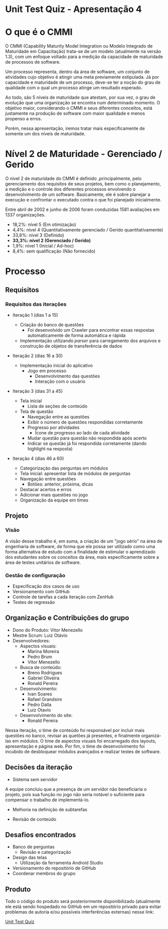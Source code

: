 # Unit Test Quiz - Apresentação 4

# O que é o CMMI

O CMMI (Capability Maturity Model Integration ou Modelo Integrado de Maturidade em Capacitação) trata-se de um modelo (atualmente na versão 1.3), com um enfoque voltado para a medição da capacidade de maturidade de processos de software.

Um processo representa, dentro da área de software, um conjunto de atividades cujo objetivo é atingir uma meta previamente estipulada. Já por capacidade e maturidade de um processo, deve-se ter a noção do grau de qualidade com o qual um processo atinge um resultado esperado.

Ao todo, são 5 níveis de maturidade que atestam, por sua vez, o grau de evolução que uma organização se encontra num determinado momento. O objetivo maior, considerando o CMMI e seus diferentes conceitos, está justamente na produção de software com maior qualidade e menos propenso a erros.

Porém, nessa apresentação, iremos tratar mais especificamente de somente um dos níveis de maturidade.

# Nível 2 de Maturidade - Gerenciado / Gerido

O nível 2 de maturidade do CMMI é definido ,principalmente, pelo gerenciamento dos requisitos de seus projetos, bem como o planejamento, a medição e o controle dos diferentes processos envolvendo o desenvolvimento de um software. Basicamente, ele é sobre planejar a execução e confrontar o executado contra o que foi planejado inicialmente.

Entre abril de 2002 e junho de 2006 foram conduzidas 1581 avaliações em 1337 organizações.

- 18,2%: nível 5 (Em otimização)
- 4,4%: nível 4 (Quantitativamente gerenciado / Gerido quantitativamente)
- 33,8%: nível 3 (Definido)
- **33,3%: nível 2 (Gerenciado / Gerido)**
- 1,9%: nível 1 (Inicial / Ad-hoc)
- 8,4%: sem qualificação (Não fornecido)

# Processo

## Requisitos

### Requisitos das iterações

- Iteração 1 (dias 1 a 15)
    - Criação do banco de questões
        - Foi desenvolvido um Crawler para encontrar essas respostas automaticamente de forma automática e rápida
    - Implementação utilizando _parser_ para carregamento dos arquivos e construção de objetos de transferência de dados


- Iteração 2 (dias 16 a 30)
    - Implementação inicial do aplicativo
        - Jogo em processo
            - Desenvolvimento das questões
            - Interação com o usuário

- Iteração 3 (dias 31 a 45)
    - Tela inicial
        - Lista de seções de conteúdo
    - Tela de questão
        - Navegação entre as questões
        - Exibir o número de questões respondidas corretamente
        - Progresso por atividades
            - Ícone de progresso ao lado de cada atividade
        - Mudar questão para questão não respondida após acerto
        - Indicar se questão já foi respondida corretamente (dando highlight na resposta)

- Iteração 4 (dias 46 a 60)
    - Categorização das perguntas em módulos
    - Tela inicial: apresentar lista de módulos de perguntas
    - Navegação entre questões
        - Botões: anterior, próxima, dicas
    - Destacar acertos e erros
    - Adicionar mais questões no jogo
    - Organização da equipe em times


## Projeto

### Visão

A visão desse trabalho é, em suma, a criação de um "jogo sério" na área de engenharia de software, de forma que ele possa ser utilizado como uma forma alternativa de estudo com a finalidade de estimular o aprendizado dos estudantes sobre os conceitos da área, mais especificamente sobre a área de testes unitários de software.


### Gestão de configuração

- Especificação dos casos de uso
- Versionamento com GitHub
- Controle de tarefas a cada iteração com ZenHub
- Testes de regressão

## Organização e Contribuições do grupo

- Dono do Produto: Vitor Menezello
- Mestre Scrum: Luiz Otávio
- Desenvolvedores:
    - Aspectos visuais:
        - Marina Moreira
        - Pedro Brum
        - Vitor Menezello
    - Busca de conteúdo:
        - Breno Rodrigues
        - Gabriel Oliveira
        - Ronald Pereira
    - Desenvolvimento:
        - Ivan Soares
        - Rafael Grandsire
        - Pedro Dalla
        - Luiz Otavio
    - Desenvolvimento do site:
        - Ronald Pereira

Nessa iteração, o time de conteúdo foi responsável por incluir mais questões no banco, revisar as quetões já presentes, e finalmente organizá-las em módulos. O time de aspectos visuais foi encarregado dos layouts, apresentação e página web. Por fim, o time de desenvolvimento foi incubido de desbloquear módulos avançados e realizar testes de software.


## Decisões da iteração

- Sistema sem servidor

A equipe concluiu que a presença de um servidor não beneficiaria o projeto, pois sua função no jogo não seria notável o suficiente para compensar o trabalho de implementá-lo.

- Melhoria na definição de subtarefas

- Revisão de conteúdo


## Desafios encontrados

- Banco de perguntas
    - Revisão e categorização
- Design das telas
    - Utilização da ferramenta Android Studio
- Versionamento do repositório de GitHub
- Coordenar membros do grupo


## Produto

Todo o código do produto será posteriormente disponibilizado (atualmente ele está sendo hospedado no GitHub em um repositório privado para evitar problemas de autoria e/ou possíveis interferências externas) nesse link:

[Unit Test Quiz](https://github.com/ronaldpereira/unit-test-quiz)
